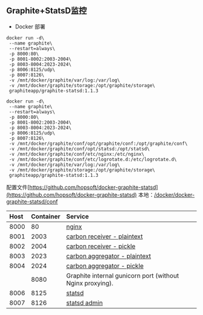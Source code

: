 ## Graphite+StatsD监控

* Docker 部署

```
docker run -d\
 --name graphite\
 --restart=always\
 -p 8000:80\
 -p 8001-8002:2003-2004\
 -p 8003-8004:2023-2024\
 -p 8006:8125/udp\
 -p 8007:8126\
 -v /mnt/docker/graphite/var/log:/var/log\
 -v /mnt/docker/graphite/storage:/opt/graphite/storage\
 graphiteapp/graphite-statsd:1.1.3
```

```
docker run -d\
 --name graphite\
 --restart=always\
 -p 8000:80\
 -p 8001-8002:2003-2004\
 -p 8003-8004:2023-2024\
 -p 8006:8125/udp\
 -p 8007:8126\
 -v /mnt/docker/graphite/conf/opt/graphite/conf:/opt/graphite/conf\
 -v /mnt/docker/graphite/conf/opt/statsd:/opt/statsd\
 -v /mnt/docker/graphite/conf/etc/nginx:/etc/nginx\
 -v /mnt/docker/graphite/conf/etc/logrotate.d:/etc/logrotate.d\
 -v /mnt/docker/graphite/var/log:/var/log\
 -v /mnt/docker/graphite/storage:/opt/graphite/storage\
 graphiteapp/graphite-statsd:1.1.3
```

配置文件[https://github.com/hopsoft/docker-graphite-statsd](https://github.com/hopsoft/docker-graphite-statsd) 本地：[/docker/docker-graphite-statsd/conf](/docker/docker-graphite-statsd/conf)

| Host | Container | Service |
| :--- | :--- | :--- |
| 8000 | 80 | [nginx](https://www.nginx.com/resources/admin-guide/) |
| 8001 | 2003 | [carbon receiver - plaintext](http://graphite.readthedocs.io/en/latest/feeding-carbon.html#the-plaintext-protocol) |
| 8002 | 2004 | [carbon receiver - pickle](http://graphite.readthedocs.io/en/latest/feeding-carbon.html#the-pickle-protocol) |
| 8003 | 2023 | [carbon aggregator - plaintext](http://graphite.readthedocs.io/en/latest/carbon-daemons.html#carbon-aggregator-py) |
| 8004 | 2024 | [carbon aggregator - pickle](http://graphite.readthedocs.io/en/latest/carbon-daemons.html#carbon-aggregator-py) |
|  | 8080 | Graphite internal gunicorn port \(without Nginx proxying\). |
| 8006 | 8125 | [statsd](https://github.com/etsy/statsd/blob/master/docs/server.md) |
| 8007 | 8126 | [statsd admin](https://github.com/etsy/statsd/blob/v0.7.2/docs/admin_interface.md) |



